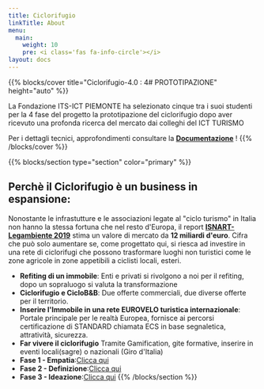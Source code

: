 ```yaml
---
title: Ciclorifugio
linkTitle: About
menu:
  main:
    weight: 10
    pre: <i class='fas fa-info-circle'></i>
layout: docs
---
```


{{% blocks/cover title="Ciclorifugio-4.0 : 4# PROTOTIPAZIONE" height="auto" %}}

La Fondazione ITS-ICT PIEMONTE ha selezionato cinque tra i suoi studenti per la 4 fase del progetto la prototipazione del ciclorifugio dopo aver ricevuto una profonda ricerca del mercato dai colleghi del ICT TURISMO

Per i dettagli tecnici, approfondimenti consultare la [**Documentazione**](/docs/) !
{{% /blocks/cover %}}

{{% blocks/section type="section" color="primary" %}}
## Perchè il Ciclorifugio è un business in espansione:
Nonostante le infrastutture e le associazioni legate al "ciclo turismo" in Italia non hanno la stessa fortuna che nel resto d'Europa, il report [**ISNART-Legambiente 2019**](https://mybikeway.it/wp-content/uploads/2019/03/1%C2%B0-rapporto-sul-Cicloturismo-in-Italia-2019-Unioncamere-Legambiente.pdf) stima un valore di mercato da **12 miliardi d'euro**. Cifra che può solo aumentare se, come progettato qui, si riesca ad investire in una rete di ciclorifugi che possono trasformare luoghi non turistici come le zone agricole in zone appetibili a ciclisti locali, esteri.

*   **Refiting di un immobile**: Enti e privati si rivolgono a noi per il refiting, dopo un sopraluogo si valuta la transformazione 
*   **Ciclorifugio e CicloB&B**: Due offerte commerciali, due diverse offerte per il territorio.
*   **Inserire l'Immobile in una rete EUROVELO turistica internazionale**: Portale principale per le realtà Europea, fornisce ai percorsi certificazione di STANDARD chiamata ECS in base segnaletica, attratività, sicurezza.
*  **Far vivere il ciclorifugio** Tramite Gamification, gite formative, inserire in eventi locali(sagre) o nazionali (Giro d'Italia) 
*  **Fase 1 - Empatia**:[Clicca qui](https://github.com/OfficineArduinoTorino/docsy/blob/master/upskill-4.0/%231-EMPATIA_Ciclorifugio_2021.pdf)
*  **Fase 2 - Definizione**:[Clicca qui](https://github.com/OfficineArduinoTorino/docsy/blob/master/upskill-4.0/%232-DEFINIZIONE_Ciclorifugio_2021.pdf)
*  **Fase 3 - Ideazione**:[Clicca qui](https://github.com/OfficineArduinoTorino/docsy/blob/master/upskill-4.0/%233-IDEAZIONE_Ciclorifugio_2021.pdf)
{{% /blocks/section %}}
